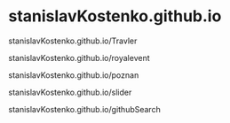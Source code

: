 # stanislavKostenko.github.io
stanislavKostenko.github.io/Travler

stanislavKostenko.github.io/royalevent

stanislavKostenko.github.io/poznan

stanislavKostenko.github.io/slider

stanislavKostenko.github.io/githubSearch
